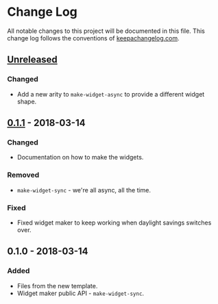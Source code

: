 # Change Log
All notable changes to this project will be documented in this file. This change log follows the conventions of [keepachangelog.com](http://keepachangelog.com/).

## [Unreleased]
### Changed
- Add a new arity to `make-widget-async` to provide a different widget shape.

## [0.1.1] - 2018-03-14
### Changed
- Documentation on how to make the widgets.

### Removed
- `make-widget-sync` - we're all async, all the time.

### Fixed
- Fixed widget maker to keep working when daylight savings switches over.

## 0.1.0 - 2018-03-14
### Added
- Files from the new template.
- Widget maker public API - `make-widget-sync`.

[Unreleased]: https://github.com/your-name/brave/compare/0.1.1...HEAD
[0.1.1]: https://github.com/your-name/brave/compare/0.1.0...0.1.1
